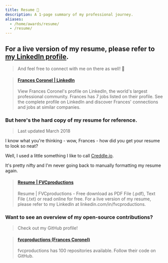 ```yaml
---
title: Resume 📄️
description: A 1-page summary of my professional journey.
aliases:
  - /home/awards/resume/
  - /resume/
---
```


## For a live version of my resume, please refer to [my LinkedIn profile](//linkedin.com/in/fvcproductions).

> And feel free to connect with me on there as well! 👥️

<blockquote class="embedly-card"><h4><a href="https://www.linkedin.com/in/fvcproductions">Frances Coronel | LinkedIn</a></h4><p>View Frances Coronel's profile on LinkedIn, the world's largest professional community. Frances has 7 jobs listed on their profile. See the complete profile on LinkedIn and discover Frances' connections and jobs at similar companies.</p></blockquote>

### But here's the hard copy of my resume for reference.

> Last updated March 2018

I know what you're thinking - wow, Frances - how did you get your resume to look so neat?

Well, I used a little something I like to call [Creddle.io](//resume.creddle.io/review/870o0jjlt23).

It's pretty nifty and I'm never going back to manually formatting my resume again.

<blockquote class="embedly-card"><h4><a href="https://www.scribd.com/document/324348340/Resume-FVCproductions">Resume | FVCproductions</a></h4><p>Resume | FVCproductions - Free download as PDF File (.pdf), Text File (.txt) or read online for free. For a live version of my resume, please refer to my LinkedIn at linkedin.com/in/fvcproductions.</p></blockquote>

### Want to see an overview of my open-source contributions?

> Check out my GitHub profile!

<blockquote class="embedly-card"><h4><a href="http://github.com/fvcproductions">fvcproductions (Frances Coronel)</a></h4><p>fvcproductions has 100 repositories available. Follow their code on GitHub.</p></blockquote>

<script async src="//cdn.embedly.com/widgets/platform.js" charset="UTF-8"></script>
